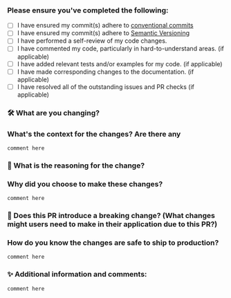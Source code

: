 ### Please ensure you've completed the following:

- [ ] I have ensured my commit(s) adhere to [conventional commits](https://www.conventionalcommits.org/en/v1.0.0/#summary)
- [ ] I have ensured my commit(s) adhere to [Semantic Versioning](https://semver.org/)
- [ ] I have performed a self-review of my code changes.
- [ ] I have commented my code, particularly in hard-to-understand areas. (if applicable)
- [ ] I have added relevant tests and/or examples for my code. (if applicable)
- [ ] I have made corresponding changes to the documentation. (if applicable)
- [ ] I have resolved all of the outstanding issues and PR checks (if applicable)

### 🛠 What are you changing?
###    What's the context for the changes? Are there any

`comment here`

### 🧠 What is the reasoning for the change?
###    Why did you choose to make these changes?

`comment here`

### 🧪 Does this PR introduce a breaking change? (What changes might users need to make in their application due to this PR?)
###    How do you know the changes are safe to ship to production?

`comment here`

### ✨ Additional information and comments:

`comment here`